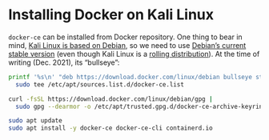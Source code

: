 # Installing Docker on Kali Linux

`docker-ce` can be installed from Docker repository. One thing to bear in mind, [Kali Linux is based on Debian](https://www.kali.org/docs/policy/kali-linux-relationship-with-debian/), so we need to use [Debian’s current stable version](https://www.debian.org/releases/stable/) (even though Kali Linux is a [rolling distribution](https://www.kali.org/docs/general-use/kali-branches/)). At the time of writing (Dec. 2021), its “bullseye”:

```bash
printf '%s\n' "deb https://download.docker.com/linux/debian bullseye stable" |
  sudo tee /etc/apt/sources.list.d/docker-ce.list
```

```bash
curl -fsSL https://download.docker.com/linux/debian/gpg |
  sudo gpg --dearmor -o /etc/apt/trusted.gpg.d/docker-ce-archive-keyring.gpg
```

```bash
sudo apt update
sudo apt install -y docker-ce docker-ce-cli containerd.io
```